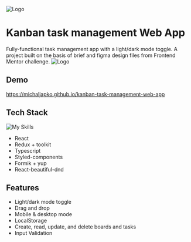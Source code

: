 ![Logo](https://michaljapko.github.io/kanban-task-management-web-app/static/media/logo-light.1e20d87d61c965503a5323cc3bd2c827.svg)

# Kanban task management Web App

Fully-functional task management app with a light/dark mode toggle. A project built on the basis of brief and figma design files from Frontend Mentor challenge.
![Logo](https://raw.githubusercontent.com/Michaljapko/kanban-task-management-web-app/development/demo.gif)

## Demo

https://michaljapko.github.io/kanban-task-management-web-app

## Tech Stack

![My Skills](https://skillicons.dev/icons?i=react,ts,styledcomponents,figma)

- React
- Redux + toolkit
- Typescript
- Styled-components
- Formik + yup
- React-beautiful-dnd

## Features

- Light/dark mode toggle
- Drag and drop
- Mobile & desktop mode
- LocalStorage
- Create, read, update, and delete boards and tasks
- Input Validation
